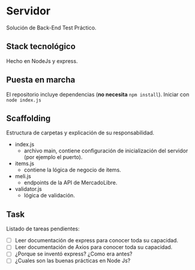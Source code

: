 # Servidor

Solución de Back-End Test Práctico.

## Stack tecnológico

Hecho en NodeJs y express.

## Puesta en marcha

El repositorio incluye dependencias (**no necesita** `npm install`).
Iniciar con `node index.js`

## Scaffolding

Estructura de carpetas y explicación de su responsabilidad.

- index.js
  - archivo main, contiene configuración de inicialización del servidor (por ejemplo el puerto).
- items.js
  - contiene la lógica de negocio de items.
- meli.js
  - endpoints de la API de MercadoLibre.
- validator.js
  - lógica de validación.

## Task

Listado de tareas pendientes:

- [ ] Leer documentación de express para conocer toda su capacidad.
- [ ] Leer documentación de Axios para conocer toda su capacidad.
- [ ] ¿Porque se inventó express? ¿Como era antes?
- [ ] ¿Cuales son las buenas prácticas en Node Js?
